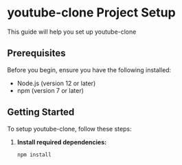 # youtube-clone Project Setup

This guide will help you set up youtube-clone

## Prerequisites

Before you begin, ensure you have the following installed:

- Node.js (version 12 or later)
- npm (version 7 or later)

## Getting Started

To setup youtube-clone, follow these steps:

1. **Install required dependencies:**

   ```bash
   npm install
